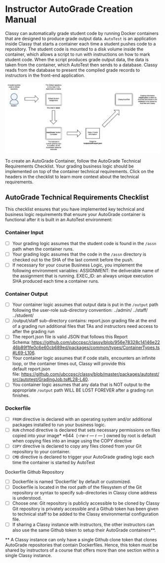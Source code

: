 # Instructor AutoGrade Creation Manual

Classy can automatically grade student code by running Docker containers that are designed to produce grade output data. `AutoTest` is an application inside Classy that starts a container each time a student pushes code to a repository. The student code is mounted to a disk volume inside the container, which allows a script to run with instructions on how to mark student code. When the script produces grade output data, the data is taken from the container, which AutoTest then sends to a database. Classy reads from the database to present the compiled grade records to instructors in the front-end application.

<img src="docs/instructor/assets/autograde-flow.png"/>

To create an AutoGrade Container, follow the AutoGrade Technical Requirements Checklist. Your grading business logic should be implemented on top of the container technical requirements. Click on the headers in the checklist to learn more context about the technical requirements.

## AutoGrade Technical Requirements Checklist

This checklist ensures that you have implemented key technical and business logic requirements that ensure your AutoGrade container is functional after it is built in an AutoTest environment:

### Container Input

- [ ] Your grading logic assumes that the student code is found in the `/assn` path when the container runs.
- [ ] Your grading logic assumes that the code in the `/assn` directory is checked out to the SHA of the last commit before the push.
- [ ] If necessary for your course Business Logic, you implement the following environment variables:
    ASSIGNMENT: the deliverable name of the assignment that is running.
    EXEC_ID: an always unique execution SHA produced each time a container runs.

### Container Output

- [ ] Your container logic assumes that output data is put in the `/output` path following the user-role sub-directory convention:
    ../admin/
    ../staff/
    ../student/
- [ ] /output/staff sub-directory contains:
    report.json grading file at the end of a grading run
    additional files that TAs and instructors need access to after the grading run
- [ ] The report.json file is valid JSON that follows this Report Schema: https://github.com/ubccpsc/classy/blob/956e78328c14146e2246b89f1fe0c6e60cb689ed/packages/common/types/ContainerTypes.ts#L69-L106.
- [ ] Your container logic assumes that if code stalls, encounters an infinite loop, or the container times out, Classy will provide this default report.json file: https://github.com/ubccpsc/classy/blob/master/packages/autotest/src/autotest/GradingJob.ts#L28-L40.
- [ ] You container logic assumes that any data that is NOT output to the appropriate `/output` path WILL BE LOST FOREVER after a grading run finishes.

### Dockerfile

- [ ] `FROM` directive is declared with an operating system and/or additional packages installed to run your business logic.
- [ ] `RUN` chmod directive is declared that sets necessary permissions on files copied into your image*
    *644  (-rw-r — r — ) owned by root is default when copying files into an image using the COPY directive
- [ ] `COPY` directive is declared to copy any files cloned from your Git repository to your container.
- [ ] `CMD` directive is declared to trigger your AutoGrade grading logic each time the container is started by AutoTest

Dockerfile Github Repository

- [ ] Dockerfile is named 'Dockerfile' by default or customized.
- [ ] Dockerfile is located in the root path of the filesystem of the Git repository or syntax to specify sub-directories in Classy clone address is understood.
- [ ] Choose one: 
    Git repository is publicly accessible to be cloned by Classy
    Git repository is privately accessible and a Github token has been given to technical staff to be added to the Classy environmental configuration file.
- [ ] If sharing a Classy instance with instructors, the other instructors can also use the same Github token to setup their AutoGrade containers**.

** A Classy instance can only have a single Github clone token that clones AutoGrade repositories that contain Dockerfiles. Hence, this token must be shared by instructors of a course that offers more than one section within a single Classy instance.
